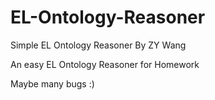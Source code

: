 # EL-Ontology-Reasoner
Simple EL Ontology Reasoner By ZY Wang

An easy EL Ontology Reasoner for Homework

Maybe many bugs :)
